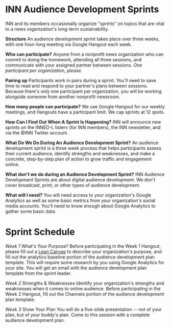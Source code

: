 # INN Audience Development Sprints

INN and its members occasionally organize "sprints" on topics that are vital to a news organization's long-term sustainability.  

**Structure** An audience development sprint takes place over three weeks, with one hour-long meeting via Google Hangout each week.  

**Who can participate?** Anyone from a nonprofit news organization who can commit to doing the homework, attending all three sessions, and communicate with your assigned partner between sessions.  *One participant per organization, please.*

**Pairing up** Participants work in pairs during a sprint. You'll need to save time to read and respond to your partner's plans between sessions. Because there's only one participant per organization, you will be working alongside someone from another nonprofit newsroom.  

**How many people can participate?** We use Google Hangout for our weekly meetings, and Hangouts have a participant limit.  We cap sprints at 12 spots.  

**How Can I Find Out When A Sprint Is Happening?** INN will announce new sprints on the INNED-L listerv (for INN members), the INN newsletter, and via the @INN Twitter account. 

**What Do We Do During An Audience Development Sprint?** An audience development sprint is a three week process that helps participants assess their current audience, identify strengths and weaknesses, and make a concrete, step-by-step plan of action to grow traffic and engagement online. 

**What don't we do during an Audience Development Sprint?**
INN Audience Development Sprints are about digital audience development. We don't cover broadcast, print, or other types of audience development.   

**What will I need?** You will need access to your organization's Google Analytics as well as some basic metrics from your organization's social media accounts. You'll need to know enough about Google Analytics to gather some basic data.  


# Sprint Schedule

*Week 1*  What's Your Purpose?  Before participating in the Week 1 Hangout, please fill out a [Lean Canvas](https://leanstack.com/) to describe your organization's purpose, and fill out the analytics baseline portion of the audience development plan template.  This will require some research by you using Google Analytics for your site. You will get an email with the audience development plan template from the sprint leader. 

*Week 2* Strengths & Weaknesses Identify your organization's strengths and weaknesses when it comes to online audience. Before participating in the Week 2 Hangout, fill out the Channels portion of the audience development plan template. 

*Week 3* Show Your Plan You will do a five-slide presentation -- not of your plan, but of your buddy's plan. Come to this session with a complete audience development plan. 